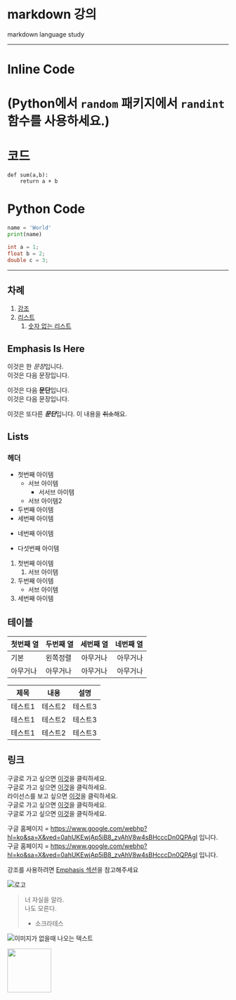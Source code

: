 markdown 강의
========
markdown language study

**************

# Inline Code

# (Python에서 `random` 패키지에서 `randint` 함수를 사용하세요.)

<!--
[//]: # "인라인 코드를 작성하려면 틱을 이용하세요"
[]: # 'Python에서 `random` 패키지에서 `randint` 함수를 사용하세요.'
-->

# 코드
    def sum(a,b):
        return a + b

# Python Code
```python
name = 'World'
print(name)
```

```java
int a = 1;
float b = 2;
double c = 3;
```
-----------------------

## 차례
1. [강조](#Emphasis)
2. [리스트](#Lists)
   1. [숫자 없는 리스트]()

## Emphasis Is Here

이것은 한 *문장*입니다.  
이것은 다음 문장입니다.

이것은 다음 **문단**입니다.  
이것은 다음 문장입니다.

이것은 또다른 ***문단***입니다.
이 내용을 ~~취소~~해요.

## Lists
### 헤더

- 첫번째 아이템
  - 서브 아이템
    - 서서브 아이템
  - 서브 아이템2
- 두번째 아이템
- 세번째 아이템
+ 네번째 아이템
* 다섯번째 아이템

1. 첫번째 아이템
   1. 서브 아이템
3. 두번째 아이템
   - 서브 아이템
5. 세번째 아이템

## 테이블

|첫번째 열|두번째 열|세번째 열|네번째 열|
|----------|:----------|:--------:|-----:| 
|기본| 왼쪽정렬|아무거나|아무거나|
|아무거나|아무거나|아무거나|아무거나|

|제목|내용|설명|
|------|---|---|
|테스트1|테스트2|테스트3|
|테스트1|테스트2|테스트3|
|테스트1|테스트2|테스트3|

## 링크
구글로 가고 싶으면 [이것](https://www.google.com/webhp?hl=ko&sa=X&ved=0ahUKEwjAp5iB8_zvAhV8w4sBHcccDn0QPAgI)을 클릭하세요.  
구글로 가고 싶으면 [이것](https://www.google.com/webhp?hl=ko&sa=X&ved=0ahUKEwjAp5iB8_zvAhV8w4sBHcccDn0QPAgI "구글 홈페이지")을 클릭하세요.  
라이선스를 보고 싶으면 [이것](./LICENSE)을 클릭하세요.  
구글로 가고 싶으면 [이것][구글]을 클릭하세요.  
구글로 가고 싶으면 [이것][네이버]을 클릭하세요.  

구글 홈페이지 = https://www.google.com/webhp?hl=ko&sa=X&ved=0ahUKEwjAp5iB8_zvAhV8w4sBHcccDn0QPAgI 입니다.  
구글 홈페이지 = <https://www.google.com/webhp?hl=ko&sa=X&ved=0ahUKEwjAp5iB8_zvAhV8w4sBHcccDn0QPAgI> 입니다.  

[구글]: https://www.google.com/webhp?hl=ko&sa=X&ved=0ahUKEwjAp5iB8_zvAhV8w4sBHcccDn0QPAgI
[네이버]: https://www.naver.com/

강조를 사용하려면 [Emphasis 섹션](#Emphasis-Is-Here)을 참고해주세요


![로고](https://www.google.co.kr/images/branding/googlelogo/1x/googlelogo_color_272x92dp.png "구글 로고")

> 너 자실을 알라.  
> 나도 모른다.
>  - 소크라테스

![이미지가 없을때 나오는 텍스트](https://www.google.co.kr/images/branding/googlelogo/1x/googlelogo_color_272x92dp.png "마우스를 위에 가져다 놓았을때 나오는 설명")

<img
src = "https://www.google.co.kr/images/branding/googlelogo/1x/googlelogo_color_272x92dp.png" width=100 > 
</img>


